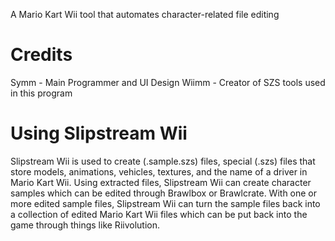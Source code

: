 A Mario Kart Wii tool that automates character-related file editing
# Credits
Symm - Main Programmer and UI Design
Wiimm - Creator of SZS tools used in this program
# Using Slipstream Wii
Slipstream Wii is used to create (.sample.szs) files, special (.szs) files that store models, animations, vehicles, textures, and the name of a driver in Mario Kart Wii. Using extracted files, Slipstream Wii can create character samples which can be edited through Brawlbox or Brawlcrate. With one or more edited sample files, Slipstream Wii can turn the sample files back into a collection of edited Mario Kart Wii files which can be put back into the game through things like Riivolution.

